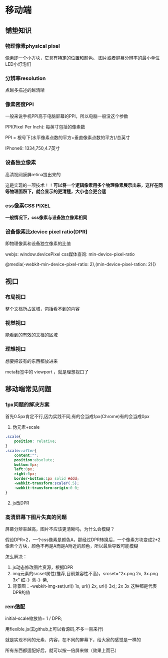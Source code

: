 # 移动端

## 铺垫知识

### 物理像素physical pixel

像素即一个小方块，它具有特定的位置和颜色。
图片或者屏幕分辨率的最小单位
LED小灯泡们


### 分辨率resolution

点越多描述的越清晰

### 像素密度PPI

一般来说手机PPI高于电脑屏幕的PPI，所以电脑一般没这个参数

PPI(Pixel Per Inch): 每英寸包括的像素数

PPI = 根号下(水平像素点数的平方+垂直像素点数的平方)/总英寸

IPhone6: 1334,750,4.7英寸


### 设备独立像素
高清视网膜屏retina提出来的

这是实现的一项技术！！**可以将一个逻辑像素用多个物理像素展示出来，这样在同等物理面积下，就会显示的更清楚，大小也会更合适**

### css像素CSS PIXEL
**一般情况下，css像素与设备独立像素相同**

### 设备像素比device pixel ratio(DPR)

即物理像素和设备独立像素的比值

webjs: window.devicePixel
css媒体查询: min-device-pixel-ratio

@media(-webkit-min-device-pixel-ratio: 2),(min-device-pixel-ration: 2){}

## 视口

### 布局视口

整个文档所占区域，包括看不到的内容

### 视觉视口

能看到的有效的文档的区域

### 理想视口

想要把该有的东西都放进来

meta标签中的 viewport ，就是理想视口了

## 移动端常见问题

### 1px问题的解决方案

首先0.5px肯定不行,因为实践不同,有的会当成1px(Chrome)有的会当成0px

1. 伪元素+scale
```css
.scale{
    position: relative;
}
.scale::after{
    content:"";
    position:absolute;
    bottom:0px;
    left:0px;
    right:0px;
    border-bottom:1px solid #ddd;
    -webkit-transform:scaleY(.5);
    -webkit-transform-origin:0 0;
}
```

2. js改DPR


### 高清屏幕下图片失真的问题

屏幕分辨率越高，图片不应该更清晰吗，为什么会模糊？

假设DPR=2，一个css像素是颜色A，那经过DPR转换后，一个像素方块变成2*2像素个方块，颜色不再是A而是A附近的颜色，所以最后导致可能模糊

怎么解决：

1. js动态修改图片资源，根据DPR
2. img元素的srcset属性(推荐,目前兼容性不高)，srcset="2x.png 2x, 3x.png 3x"
    红-》蓝-》紫,
3. 背景图：-webkit-img-set(url() 1x, url() 2x, url() 3x);  2x 3x 这种都是代表DPR的值

### rem适配

initial-scale缩放值= 1 / DPR;

用flexible.js(去github上可以看源码,不多一百来行)

就是实现不同的元素、内容，在不同的屏幕下，给大家的感觉是一样的

所有东西都适配好后，就可以按一倍屏来做（效果上而已）